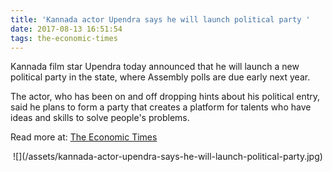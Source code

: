 ```yaml
---
title: 'Kannada actor Upendra says he will launch political party '
date: 2017-08-13 16:51:54
tags: the-economic-times
---
```


Kannada film star Upendra today announced that he will launch a new political party in the state, where Assembly polls are due early next year. 

The actor, who has been on and off dropping hints about his political entry, said he plans to form a party that creates a platform for talents who have ideas and skills to solve people's problems. 


Read more at: [The Economic Times](http://economictimes.indiatimes.com/news/politics-and-nation/kannada-actor-upendra-says-he-will-launch-political-party/articleshow/60035383.cms)

<center>
![](/assets/kannada-actor-upendra-says-he-will-launch-political-party.jpg)
</center>